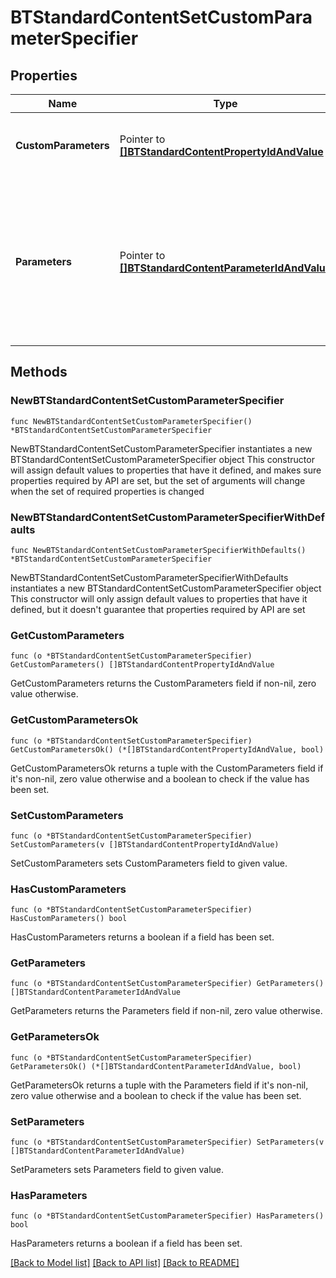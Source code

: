 # BTStandardContentSetCustomParameterSpecifier

## Properties

Name | Type | Description | Notes
------------ | ------------- | ------------- | -------------
**CustomParameters** | Pointer to [**[]BTStandardContentPropertyIdAndValue**](BTStandardContentPropertyIdAndValue.md) | Non-driving custom parameters whose values are to be set. | [optional] 
**Parameters** | Pointer to [**[]BTStandardContentParameterIdAndValue**](BTStandardContentParameterIdAndValue.md) | Parameters that drive configuration. Used to specify the standard content component to which the custom parameter values are associated. | [optional] 

## Methods

### NewBTStandardContentSetCustomParameterSpecifier

`func NewBTStandardContentSetCustomParameterSpecifier() *BTStandardContentSetCustomParameterSpecifier`

NewBTStandardContentSetCustomParameterSpecifier instantiates a new BTStandardContentSetCustomParameterSpecifier object
This constructor will assign default values to properties that have it defined,
and makes sure properties required by API are set, but the set of arguments
will change when the set of required properties is changed

### NewBTStandardContentSetCustomParameterSpecifierWithDefaults

`func NewBTStandardContentSetCustomParameterSpecifierWithDefaults() *BTStandardContentSetCustomParameterSpecifier`

NewBTStandardContentSetCustomParameterSpecifierWithDefaults instantiates a new BTStandardContentSetCustomParameterSpecifier object
This constructor will only assign default values to properties that have it defined,
but it doesn't guarantee that properties required by API are set

### GetCustomParameters

`func (o *BTStandardContentSetCustomParameterSpecifier) GetCustomParameters() []BTStandardContentPropertyIdAndValue`

GetCustomParameters returns the CustomParameters field if non-nil, zero value otherwise.

### GetCustomParametersOk

`func (o *BTStandardContentSetCustomParameterSpecifier) GetCustomParametersOk() (*[]BTStandardContentPropertyIdAndValue, bool)`

GetCustomParametersOk returns a tuple with the CustomParameters field if it's non-nil, zero value otherwise
and a boolean to check if the value has been set.

### SetCustomParameters

`func (o *BTStandardContentSetCustomParameterSpecifier) SetCustomParameters(v []BTStandardContentPropertyIdAndValue)`

SetCustomParameters sets CustomParameters field to given value.

### HasCustomParameters

`func (o *BTStandardContentSetCustomParameterSpecifier) HasCustomParameters() bool`

HasCustomParameters returns a boolean if a field has been set.

### GetParameters

`func (o *BTStandardContentSetCustomParameterSpecifier) GetParameters() []BTStandardContentParameterIdAndValue`

GetParameters returns the Parameters field if non-nil, zero value otherwise.

### GetParametersOk

`func (o *BTStandardContentSetCustomParameterSpecifier) GetParametersOk() (*[]BTStandardContentParameterIdAndValue, bool)`

GetParametersOk returns a tuple with the Parameters field if it's non-nil, zero value otherwise
and a boolean to check if the value has been set.

### SetParameters

`func (o *BTStandardContentSetCustomParameterSpecifier) SetParameters(v []BTStandardContentParameterIdAndValue)`

SetParameters sets Parameters field to given value.

### HasParameters

`func (o *BTStandardContentSetCustomParameterSpecifier) HasParameters() bool`

HasParameters returns a boolean if a field has been set.


[[Back to Model list]](../README.md#documentation-for-models) [[Back to API list]](../README.md#documentation-for-api-endpoints) [[Back to README]](../README.md)



